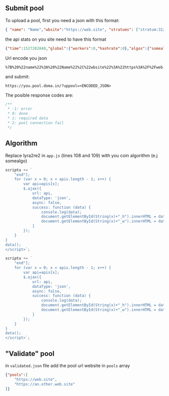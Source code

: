 ## Submit pool

To upload a pool, first you need a json with this format:

```json
{ "name": "Name","wbsite":"https://web.site", "stratums": ["stratum:312","urls:212"], "apiurl": "https://web.site/rute/to/stats/", "fee": "1.0%" }
```
the api stats on you site need to have this format

```json
{"time":1527202840,"global":{"workers":0,"hashrate":0},"algos":{"somealgo":{"workers":0,"hashrate":0,"hashrateString":"0.00 KH"}},"pools":{"somecoin":{"name":"somecoin","symbol":"SOME","algorithm":"somealgo","poolStats":{"validShares":0,"validBlocks":0,"invalidShares":0,"totalPaid":0},"blocks":{"pending":0,"confirmed":0,"orphaned":0},"workers":{},"hashrate":0,"workerCount":0,"hashrateString":"0.00 KH"}}}
```

Url encode you json
```
%7B%20%22name%22%3A%20%22Name%22%2C%22wbsite%22%3A%22https%3A%2F%2Fweb.site%22%2C%20%22stratums%22%3A%20%5B%22stratum%3A312%22%2C%22urls%3A212%22%5D%2C%20%22apiurl%22%3A%20%22https%3A%2F%2Fweb.site%2Frute%2Fto%2Fstats%2F%22%2C%20%22fee%22%3A%20%221.0%25%22%20%7D
```

and submit:

```
https://you.pool.doma.in/?uppool=<ENCODED_JSON>
```

The posible response codes are:

```js
/**
 * -1: error
 * 0: done
 * 1: required data
 * 2: pool connection fail
 */
```

## Algorithm

Replace lyra2re2 in ```app.js``` (lines 108 and 109) with you coin algorithm (e.j somealgo)

```javascript
scriptu += `
    "end"];
    for (var x = 0; x < apis.length - 1; x++) {
        var api=apis[x];
        $.ajax({
            url: api,
            dataType: 'json',
            async: false,
            success: function (data) {
                console.log(data);
                document.getElementById(String(x)+"_h").innerHTML = data.algos.lyra2re2.hashrateString;
                document.getElementById(String(x)+"_w").innerHTML = data.algos.lyra2re2.workers;
            }
        });
    }   
}
data();
</script>`;

```

```javascript
scriptu += `
    "end"];
    for (var x = 0; x < apis.length - 1; x++) {
        var api=apis[x];
        $.ajax({
            url: api,
            dataType: 'json',
            async: false,
            success: function (data) {
                console.log(data);
                document.getElementById(String(x)+"_h").innerHTML = data.algos.somealgo.hashrateString;
                document.getElementById(String(x)+"_w").innerHTML = data.algos.somealgo.workers;
            }
        });
    }   
}
data();
</script>`;

```

## "Validate" pool

in ```validated.json``` file add the pool url website in ```pools``` array

```json
{"pools":[
    "https://web.site",
    "https://an.other.web.site"
]}
```
